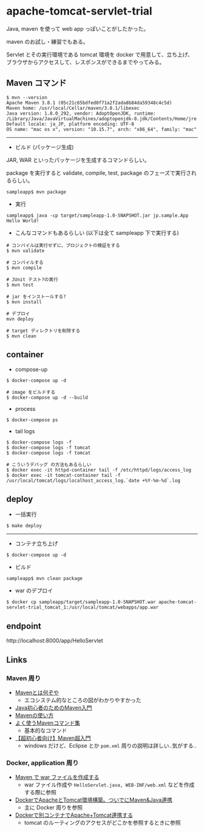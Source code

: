 # apache-tomcat-servlet-trial

Java, maven を使って web app っぽいことがしたかった。

maven のお試し・練習でもある。

Servlet とその実行環境である tomcat 環境を docker で用意して、立ち上げ、
ブラウザからアクセスして、レスポンスができるまでやってみる。

## Maven コマンド

```shell
$ mvn --version
Apache Maven 3.8.1 (05c21c65bdfed0f71a2f2ada8b84da59348c4c5d)
Maven home: /usr/local/Cellar/maven/3.8.1/libexec
Java version: 1.8.0_292, vendor: AdoptOpenJDK, runtime: /Library/Java/JavaVirtualMachines/adoptopenjdk-8.jdk/Contents/Home/jre
Default locale: ja_JP, platform encoding: UTF-8
OS name: "mac os x", version: "10.15.7", arch: "x86_64", family: "mac"
```

---

* ビルド (パッケージ生成)

JAR, WAR といったパッケージを生成するコマンドらしい。

package を実行すると validate, compile, test, package のフェーズで実行されるらしい。

```shell
sampleapp$ mvn package
```

* 実行

```shell
sampleapp$ java -cp target/sampleapp-1.0-SNAPSHOT.jar jp.sample.App
Hello World!
```

* こんなコマンドもあるらしい (以下は全て sampleapp 下で実行する)

```shell
# コンパイルは実行せずに、プロジェクトの検証をする
$ mvn validate

# コンパイルする
$ mvn compile

# JUnit テスト?の実行
$ mvn test

# jar をインストールする?
$ mvn install

# デプロイ
mvn deploy

# target ディレクトリを削除する
$ mvn clean
```


## container

* compose-up

```shell
$ docker-compose up -d

# image をビルドする
$ docker-compose up -d --build
```

* process

```shell
$ docker-compose ps
```

* tail logs

```shell
$ docker-compose logs -f
$ docker-compose logs -f tomcat
$ docker-compose logs -f tomcat

# こういうデバッグ の方法もあるらしい
$ docker exec -it httpd-container tail -f /etc/httpd/logs/access_log
$ docker exec -it tomcat-container tail -f /usr/local/tomcat/logs/localhost_access_log.`date +%Y-%m-%d`.log
```

## deploy

* 一括実行

```shell
$ make deploy
```

---

* コンテナ立ち上げ

```shell
$ docker-compose up -d
```

* ビルド

```shell
sampleapp$ mvn clean package
```

* war のデプロイ

```shell
$ docker cp sampleapp/target/sampleapp-1.0-SNAPSHOT.war apache-tomcat-servlet-trial_tomcat_1:/usr/local/tomcat/webapps/app.war
```


## endpoint

http://localhost:8000/app/HelloServlet


## Links

### Maven 周り
* [Mavenとは何ぞや](https://qiita.com/ASHITSUBO/items/6c2aa8dd55043781c6b4)
  * エコシステム的なところの図がわかりやすかった
* [Java初心者のためのMaven入門](https://myenigma.hatenablog.com/entry/2019/11/10/084321)
* [Mavenの使い方](https://qiita.com/soushiy/items/6095401054959ce5d1a5)
* [よく使うMavenコマンド集](https://qiita.com/KevinFQ/items/e8363ad6123713815e68)
  * 基本的なコマンド
* [【超初心者向け】Maven超入門](https://qiita.com/tarosa0001/items/e5667cfa857529900216)
  * windows だけど、Eclipse とか `pom.xml` 周りの説明は詳しい..気がする..

### Docker, application 周り
* [Maven で war ファイルを作成する](https://a4dosanddos.hatenablog.com/entry/2015/03/05/002822)
  * war ファイル作成や `HelloServlet.java, WEB-INF/web.xml` などを作成する際に参照
* [DockerでApacheとTomcat環境構築。ついでにMaven&Java連携](https://qiita.com/shintaro123/items/a8a3d222d3dd46aba876)
  * 主に Docker 周りを参照
* [Dockerで別コンテナでApache+Tomcat連携する](https://confrage.jp/docker%E3%81%A7%E5%88%A5%E3%82%B3%E3%83%B3%E3%83%86%E3%83%8A%E3%81%A7apachetomcat%E9%80%A3%E6%90%BA%E3%81%99%E3%82%8B/)
  * tomcat のルーティングのアクセスがどこかを参照するときに参照